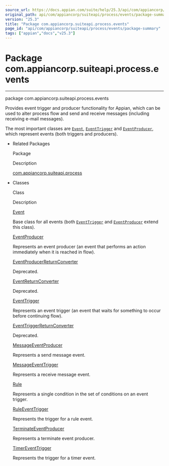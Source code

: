 ```yaml
---
source_url: https://docs.appian.com/suite/help/25.3/api/com/appiancorp/suiteapi/process/events/package-summary.html
original_path: api/com/appiancorp/suiteapi/process/events/package-summary.html
version: "25.3"
title: "Package com.appiancorp.suiteapi.process.events"
page_id: "api/com/appiancorp/suiteapi/process/events/package-summary"
tags: ["appian","docs","v25.3"]
---
```



# Package com.appiancorp.suiteapi.process.events

* * *

package com.appiancorp.suiteapi.process.events

Provides event trigger and producer functionality for Appian, which can be used to alter process flow and send and receive messages (including receiving e-mail messages).

The most important classes are [`Event`](Event.html "class in com.appiancorp.suiteapi.process.events"), [`EventTrigger`](EventTrigger.html "class in com.appiancorp.suiteapi.process.events") and [`EventProducer`](EventProducer.html "class in com.appiancorp.suiteapi.process.events"), which represent events (both triggers and producers).

-   Related Packages

    Package

    Description

    [com.appiancorp.suiteapi.process](../package-summary.html)

-   Classes

    Class

    Description

    [Event](Event.html "class in com.appiancorp.suiteapi.process.events")

    Base class for all events (both [`EventTrigger`](EventTrigger.html "class in com.appiancorp.suiteapi.process.events") and [`EventProducer`](EventProducer.html "class in com.appiancorp.suiteapi.process.events") extend this class).

    [EventProducer](EventProducer.html "class in com.appiancorp.suiteapi.process.events")

    Represents an event producer (an event that performs an action immediately when it is reached in flow).

    [EventProducerReturnConverter](EventProducerReturnConverter.html "class in com.appiancorp.suiteapi.process.events")

    Deprecated. 

    [EventReturnConverter](EventReturnConverter.html "class in com.appiancorp.suiteapi.process.events")

    Deprecated. 

    [EventTrigger](EventTrigger.html "class in com.appiancorp.suiteapi.process.events")

    Represents an event trigger (an event that waits for something to occur before continuing flow).

    [EventTriggerReturnConverter](EventTriggerReturnConverter.html "class in com.appiancorp.suiteapi.process.events")

    Deprecated. 

    [MessageEventProducer](MessageEventProducer.html "class in com.appiancorp.suiteapi.process.events")

    Represents a send message event.

    [MessageEventTrigger](MessageEventTrigger.html "class in com.appiancorp.suiteapi.process.events")

    Represents a receive message event.

    [Rule](Rule.html "class in com.appiancorp.suiteapi.process.events")

    Represents a single condition in the set of conditions on an event trigger.

    [RuleEventTrigger](RuleEventTrigger.html "class in com.appiancorp.suiteapi.process.events")

    Represents the trigger for a rule event.

    [TerminateEventProducer](TerminateEventProducer.html "class in com.appiancorp.suiteapi.process.events")

    Represents a terminate event producer.

    [TimerEventTrigger](TimerEventTrigger.html "class in com.appiancorp.suiteapi.process.events")

    Represents the trigger for a timer event.